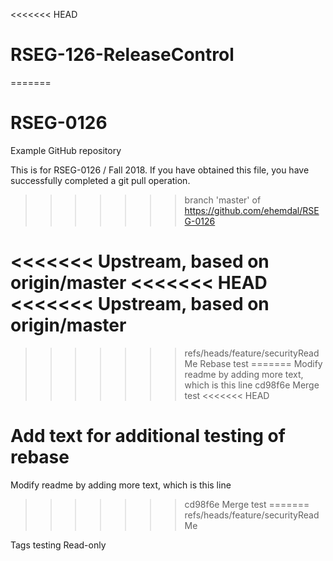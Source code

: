 <<<<<<< HEAD
# RSEG-126-ReleaseControl
=======
# RSEG-0126
Example GitHub repository

This is for RSEG-0126 / Fall 2018. If you have obtained
this file, you have successfully completed a git pull
operation.

>>>>>>> branch 'master' of https://github.com/ehemdal/RSEG-0126

<<<<<<< Upstream, based on origin/master
<<<<<<< HEAD
<<<<<<< Upstream, based on origin/master
=======
>>>>>>> refs/heads/feature/securityReadMe
Rebase test
=======
Modify readme by adding more text, which is this line
>>>>>>> cd98f6e Merge test
<<<<<<< HEAD

Add text for additional testing of rebase
=======
Modify readme by adding more text, which is this line
>>>>>>> cd98f6e Merge test
=======
>>>>>>> refs/heads/feature/securityReadMe

Tags testing
Read-only
